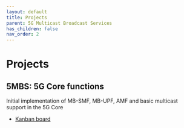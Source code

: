 ```yaml
---
layout: default
title: Projects
parent: 5G Multicast Broadcast Services
has_children: false
nav_order: 2
---
```


# Projects

## 5MBS: 5G Core functions

Initial implementation of MB-SMF, MB-UPF, AMF and basic multicast support in the 5G Core
* [Kanban board](https://github.com/orgs/5G-MAG/projects/19/views/2)
